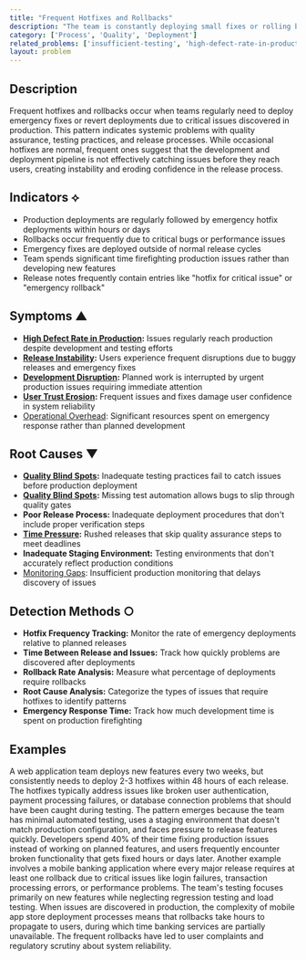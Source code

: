 ```yaml
---
title: "Frequent Hotfixes and Rollbacks"
description: "The team is constantly deploying small fixes or rolling back releases due to insufficient testing and quality control."
category: ['Process', 'Quality', 'Deployment']
related_problems: ['insufficient-testing', 'high-defect-rate-in-production', 'poor-test-coverage']
layout: problem
---
```


## Description

Frequent hotfixes and rollbacks occur when teams regularly need to deploy emergency fixes or revert deployments due to critical issues discovered in production. This pattern indicates systemic problems with quality assurance, testing practices, and release processes. While occasional hotfixes are normal, frequent ones suggest that the development and deployment pipeline is not effectively catching issues before they reach users, creating instability and eroding confidence in the release process.

## Indicators ⟡
- Production deployments are regularly followed by emergency hotfix deployments within hours or days
- Rollbacks occur frequently due to critical bugs or performance issues
- Emergency fixes are deployed outside of normal release cycles
- Team spends significant time firefighting production issues rather than developing new features
- Release notes frequently contain entries like "hotfix for critical issue" or "emergency rollback"

## Symptoms ▲
- **[High Defect Rate in Production](high-defect-rate-in-production.md):** Issues regularly reach production despite development and testing efforts
- **[Release Instability](release-instability.md):** Users experience frequent disruptions due to buggy releases and emergency fixes
- **[Development Disruption](development-disruption.md):** Planned work is interrupted by urgent production issues requiring immediate attention
- **[User Trust Erosion](user-trust-erosion.md):** Frequent issues and fixes damage user confidence in system reliability
- [Operational Overhead](operational-overhead.md): Significant resources spent on emergency response rather than planned development

## Root Causes ▼
- **[Quality Blind Spots](quality-blind-spots.md):** Inadequate testing practices fail to catch issues before production deployment
- **[Quality Blind Spots](quality-blind-spots.md):** Missing test automation allows bugs to slip through quality gates
- **Poor Release Process:** Inadequate deployment procedures that don't include proper verification steps
- **[Time Pressure](time-pressure.md):** Rushed releases that skip quality assurance steps to meet deadlines
- **Inadequate Staging Environment:** Testing environments that don't accurately reflect production conditions
- [Monitoring Gaps](monitoring-gaps.md): Insufficient production monitoring that delays discovery of issues

## Detection Methods ○
- **Hotfix Frequency Tracking:** Monitor the rate of emergency deployments relative to planned releases
- **Time Between Release and Issues:** Track how quickly problems are discovered after deployments
- **Rollback Rate Analysis:** Measure what percentage of deployments require rollbacks
- **Root Cause Analysis:** Categorize the types of issues that require hotfixes to identify patterns
- **Emergency Response Time:** Track how much development time is spent on production firefighting

## Examples

A web application team deploys new features every two weeks, but consistently needs to deploy 2-3 hotfixes within 48 hours of each release. The hotfixes typically address issues like broken user authentication, payment processing failures, or database connection problems that should have been caught during testing. The pattern emerges because the team has minimal automated testing, uses a staging environment that doesn't match production configuration, and faces pressure to release features quickly. Developers spend 40% of their time fixing production issues instead of working on planned features, and users frequently encounter broken functionality that gets fixed hours or days later. Another example involves a mobile banking application where every major release requires at least one rollback due to critical issues like login failures, transaction processing errors, or performance problems. The team's testing focuses primarily on new features while neglecting regression testing and load testing. When issues are discovered in production, the complexity of mobile app store deployment processes means that rollbacks take hours to propagate to users, during which time banking services are partially unavailable. The frequent rollbacks have led to user complaints and regulatory scrutiny about system reliability.